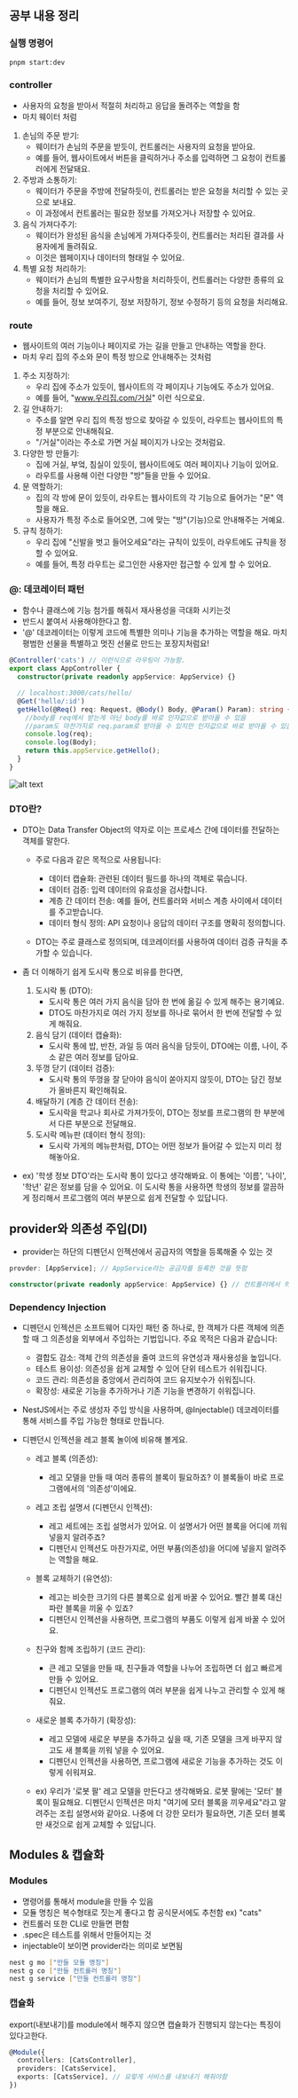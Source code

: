 ## 공부 내용 정리

### 실행 명령어

```bash
pnpm start:dev
```

### controller

- 사용자의 요청을 받아서 적절히 처리하고 응답을 돌려주는 역할을 함
- 마치 웨이터 처럼

1.  손님의 주문 받기:
    - 웨이터가 손님의 주문을 받듯이, 컨트롤러는 사용자의 요청을 받아요.
    - 예를 들어, 웹사이트에서 버튼을 클릭하거나 주소를 입력하면 그 요청이 컨트롤러에게 전달돼요.
2.  주방과 소통하기:
    - 웨이터가 주문을 주방에 전달하듯이, 컨트롤러는 받은 요청을 처리할 수 있는 곳으로 보내요.
    - 이 과정에서 컨트롤러는 필요한 정보를 가져오거나 저장할 수 있어요.
3.  음식 가져다주기:
    - 웨이터가 완성된 음식을 손님에게 가져다주듯이, 컨트롤러는 처리된 결과를 사용자에게 돌려줘요.
    - 이것은 웹페이지나 데이터의 형태일 수 있어요.
4.  특별 요청 처리하기:
    - 웨이터가 손님의 특별한 요구사항을 처리하듯이, 컨트롤러는 다양한 종류의 요청을 처리할 수 있어요.
    - 예를 들어, 정보 보여주기, 정보 저장하기, 정보 수정하기 등의 요청을 처리해요.

### route

- 웹사이트의 여러 기능이나 페이지로 가는 길을 만들고 안내하는 역할을 한다.
- 마치 우리 집의 주소와 문이 특정 방으로 안내해주는 것처럼

1.  주소 지정하기:
    - 우리 집에 주소가 있듯이, 웹사이트의 각 페이지나 기능에도 주소가 있어요.
    - 예를 들어, "www.우리집.com/거실" 이런 식으로요.
2.  길 안내하기:
    - 주소를 알면 우리 집의 특정 방으로 찾아갈 수 있듯이, 라우트는 웹사이트의 특정 부분으로 안내해줘요.
    - "/거실"이라는 주소로 가면 거실 페이지가 나오는 것처럼요.
3.  다양한 방 만들기:
    - 집에 거실, 부엌, 침실이 있듯이, 웹사이트에도 여러 페이지나 기능이 있어요.
    - 라우트를 사용해 이런 다양한 "방"들을 만들 수 있어요.
4.  문 역할하기:
    - 집의 각 방에 문이 있듯이, 라우트는 웹사이트의 각 기능으로 들어가는 "문" 역할을 해요.
    - 사용자가 특정 주소로 들어오면, 그에 맞는 "방"(기능)으로 안내해주는 거예요.
5.  규칙 정하기:
    - 우리 집에 "신발을 벗고 들어오세요"라는 규칙이 있듯이, 라우트에도 규칙을 정할 수 있어요.
    - 예를 들어, 특정 라우트는 로그인한 사용자만 접근할 수 있게 할 수 있어요.

### @: 데코레이터 패턴

- 함수나 클래스에 기능 첨가를 해줘서 재사용성을 극대화 시키는것
- 반드시 붙여서 사용해야한다고 함.
- '@' 데코레이터는 이렇게 코드에 특별한 의미나 기능을 추가하는 역할을 해요. 마치 평범한 선물을 특별하고 멋진 선물로 만드는 포장지처럼요!

```ts
@Controller('cats') // 이런식으로 라우팅이 가능함.
export class AppController {
  constructor(private readonly appService: AppService) {}

  // localhost:3000/cats/hello/
  @Get('hello/:id')
  getHello(@Req() req: Request, @Body() Body, @Param() Param): string {
    //body를 req에서 받는게 아닌 body를 바로 인자값으로 받아올 수 있음
    //param도 마찬가지로 req.param로 받아올 수 있지만 인자값으로 바로 받아올 수 있음 Parma의 동적라우팅이여야지 가능함 :id
    console.log(req);
    console.log(Body);
    return this.appService.getHello();
  }
}
```

![alt text](/image/image.png)

### DTO란?

- DTO는 Data Transfer Object의 약자로 이는 프로세스 간에 데이터를 전달하는 객체를 말한다.

  - 주로 다음과 같은 목적으로 사용됩니다:

    - 데이터 캡슐화: 관련된 데이터 필드를 하나의 객체로 묶습니다.
    - 데이터 검증: 입력 데이터의 유효성을 검사합니다.
    - 계층 간 데이터 전송: 예를 들어, 컨트롤러와 서비스 계층 사이에서 데이터를 주고받습니다.
    - 데이터 형식 정의: API 요청이나 응답의 데이터 구조를 명확히 정의합니다.

  - DTO는 주로 클래스로 정의되며, 데코레이터를 사용하여 데이터 검증 규칙을 추가할 수 있습니다.

- 좀 더 이해하기 쉽게 도시락 통으로 비유를 한다면,

  1. 도시락 통 (DTO):
     - 도시락 통은 여러 가지 음식을 담아 한 번에 옮길 수 있게 해주는 용기예요.
     - DTO도 마찬가지로 여러 가지 정보를 하나로 묶어서 한 번에 전달할 수 있게 해줘요.
  2. 음식 담기 (데이터 캡슐화):
     - 도시락 통에 밥, 반찬, 과일 등 여러 음식을 담듯이, DTO에는 이름, 나이, 주소 같은 여러 정보를 담아요.
  3. 뚜껑 닫기 (데이터 검증):
     - 도시락 통의 뚜껑을 잘 닫아야 음식이 쏟아지지 않듯이, DTO는 담긴 정보가 올바른지 확인해줘요.
  4. 배달하기 (계층 간 데이터 전송):
     - 도시락을 학교나 회사로 가져가듯이, DTO는 정보를 프로그램의 한 부분에서 다른 부분으로 전달해요.
  5. 도시락 메뉴판 (데이터 형식 정의):
     - 도시락 가게의 메뉴판처럼, DTO는 어떤 정보가 들어갈 수 있는지 미리 정해놓아요.

- ex) '학생 정보 DTO'라는 도시락 통이 있다고 생각해봐요.
  이 통에는 '이름', '나이', '학년' 같은 정보를 담을 수 있어요.
  이 도시락 통을 사용하면 학생의 정보를 깔끔하게 정리해서 프로그램의 여러 부분으로 쉽게 전달할 수 있답니다.

## provider와 의존성 주입(DI)

- provider는 하단의 디펜던시 인젝션에서 공급자의 역할을 등록해줄 수 있는 것

```ts
provder: [AppService]; // AppService라는 공금자를 등록한 것을 뜻함

constructor(private readonly appService: AppService) {} // 컨트롤러에서 의존성을 주입받은 것. AppService라는 공급자의 의존성을 주입한거라고 생각하면됨
```

### Dependency Injection

- 디펜던시 인젝션은 소프트웨어 디자인 패턴 중 하나로, 한 객체가 다른 객체에 의존할 때 그 의존성을 외부에서 주입하는 기법입니다. 주요 목적은 다음과 같습니다:

  - 결합도 감소: 객체 간의 의존성을 줄여 코드의 유연성과 재사용성을 높입니다.
  - 테스트 용이성: 의존성을 쉽게 교체할 수 있어 단위 테스트가 쉬워집니다.
  - 코드 관리: 의존성을 중앙에서 관리하여 코드 유지보수가 쉬워집니다.
  - 확장성: 새로운 기능을 추가하거나 기존 기능을 변경하기 쉬워집니다.

- NestJS에서는 주로 생성자 주입 방식을 사용하며, @Injectable() 데코레이터를 통해 서비스를 주입 가능한 형태로 만듭니다.

- 디펜던시 인젝션을 레고 블록 놀이에 비유해 볼게요.

  - 레고 블록 (의존성):
    - 레고 모델을 만들 때 여러 종류의 블록이 필요하죠? 이 블록들이 바로 프로그램에서의 '의존성'이에요.
  - 레고 조립 설명서 (디펜던시 인젝션):
    - 레고 세트에는 조립 설명서가 있어요. 이 설명서가 어떤 블록을 어디에 끼워 넣을지 알려주죠?
    - 디펜던시 인젝션도 마찬가지로, 어떤 부품(의존성)을 어디에 넣을지 알려주는 역할을 해요.
  - 블록 교체하기 (유연성):
    - 레고는 비슷한 크기의 다른 블록으로 쉽게 바꿀 수 있어요. 빨간 블록 대신 파란 블록을 끼울 수 있죠?
    - 디펜던시 인젝션을 사용하면, 프로그램의 부품도 이렇게 쉽게 바꿀 수 있어요.
  - 친구와 함께 조립하기 (코드 관리):
    - 큰 레고 모델을 만들 때, 친구들과 역할을 나누어 조립하면 더 쉽고 빠르게 만들 수 있어요.
    - 디펜던시 인젝션도 프로그램의 여러 부분을 쉽게 나누고 관리할 수 있게 해줘요.
  - 새로운 블록 추가하기 (확장성):

    - 레고 모델에 새로운 부분을 추가하고 싶을 때, 기존 모델을 크게 바꾸지 않고도 새 블록을 끼워 넣을 수 있어요.
    - 디펜던시 인젝션을 사용하면, 프로그램에 새로운 기능을 추가하는 것도 이렇게 쉬워져요.

  - ex) 우리가 '로봇 팔' 레고 모델을 만든다고 생각해봐요. 로봇 팔에는 '모터' 블록이 필요해요. 디펜던시 인젝션은 마치 "여기에 모터 블록을 끼우세요"라고 알려주는 조립 설명서와 같아요. 나중에 더 강한 모터가 필요하면, 기존 모터 블록만 새것으로 쉽게 교체할 수 있답니다.

## Modules & 캡슐화

### Modules

- 명령어를 통해서 module을 만들 수 있음
- 모듈 명칭은 복수형태로 짓는게 좋다고 함 공식문서에도 추천함 ex) "cats"
- 컨트롤러 또한 CLI로 만들면 편함
- .spec은 테스트를 위해서 만들어지는 것
- injectable이 보이면 provider라는 의미로 보면됨

```bash
nest g mo ["만들 모듈 명칭"]
nest g co ["만들 컨트롤러 명칭"]
nest g service ["만들 컨트롤러 명칭"]
```

### 캡슐화

export(내보내기)를 module에서 해주지 않으면 캡슐화가 진행되지 않는다는 특징이 있다고한다.

```ts
@Module({
  controllers: [CatsController],
  providers: [CatsService],
  exports: [CatsService], // 요렇게 서비스를 내보내기 해줘야함
})
```
